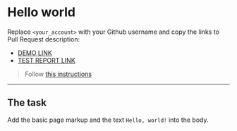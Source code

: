 # Hello world
Replace `<your_account>` with your Github username and copy the links to Pull Request description:
- [DEMO LINK](https://ISRlviv2021.github.io/layout_hello-world/)
- [TEST REPORT LINK](https://ISRlviv2021.github.io/layout_hello-world/report/html_report/)

> Follow [this instructions](https://mate-academy.github.io/layout_task-guideline/#how-to-solve-the-layout-tasks-on-github)
___

## The task
Add the basic page markup and the text `Hello, world!` into the body.
